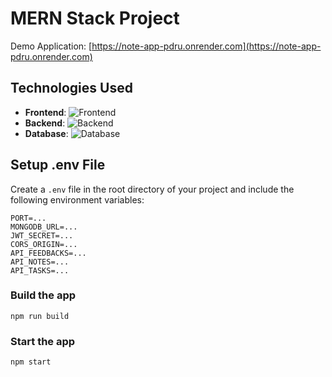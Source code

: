  # MERN Stack Project

Demo Application: [https://note-app-pdru.onrender.com](https://note-app-pdru.onrender.com)

## Technologies Used

- **Frontend**: ![Frontend](https://skillicons.dev/icons?i=react,materialui) 
- **Backend**: ![Backend](https://skillicons.dev/icons?i=nodejs,express) 
- **Database**: ![Database](https://skillicons.dev/icons?i=mongodb)

## Setup .env File

Create a `.env` file in the root directory of your project and include the following environment variables:

```env
PORT=...
MONGODB_URL=...
JWT_SECRET=...
CORS_ORIGIN=...
API_FEEDBACKS=...
API_NOTES=...
API_TASKS=...
```

### Build the app

```shell
npm run build
```

### Start the app

```shell
npm start
```